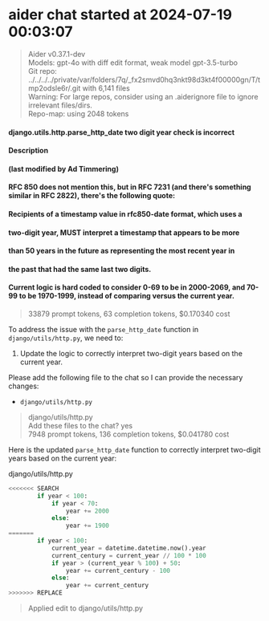 
# aider chat started at 2024-07-19 00:03:07

> Aider v0.37.1-dev  
> Models: gpt-4o with diff edit format, weak model gpt-3.5-turbo  
> Git repo: ../../../../private/var/folders/7q/_fx2smvd0hq3nkt98d3kt4f00000gn/T/tmp2odsle6r/.git with 6,141 files  
> Warning: For large repos, consider using an .aiderignore file to ignore irrelevant files/dirs.  
> Repo-map: using 2048 tokens  

#### django.utils.http.parse_http_date two digit year check is incorrect  
#### Description  
#### 	   
#### 		(last modified by Ad Timmering)  
#### 	   
#### RFC 850 does not mention this, but in RFC 7231 (and there's something similar in RFC 2822), there's the following quote:  
#### Recipients of a timestamp value in rfc850-date format, which uses a  
#### two-digit year, MUST interpret a timestamp that appears to be more  
#### than 50 years in the future as representing the most recent year in  
#### the past that had the same last two digits.  
#### Current logic is hard coded to consider 0-69 to be in 2000-2069, and 70-99 to be 1970-1999, instead of comparing versus the current year.  
> 33879 prompt tokens, 63 completion tokens, $0.170340 cost  

To address the issue with the `parse_http_date` function in `django/utils/http.py`, we need to:

1. Update the logic to correctly interpret two-digit years based on the current year.

Please add the following file to the chat so I can provide the necessary changes:
- `django/utils/http.py`

> django/utils/http.py  
> Add these files to the chat? yes  
> 7948 prompt tokens, 136 completion tokens, $0.041780 cost  

Here is the updated `parse_http_date` function to correctly interpret two-digit years based on the current year:

django/utils/http.py
```python
<<<<<<< SEARCH
        if year < 100:
            if year < 70:
                year += 2000
            else:
                year += 1900
=======
        if year < 100:
            current_year = datetime.datetime.now().year
            current_century = current_year // 100 * 100
            if year > (current_year % 100) + 50:
                year += current_century - 100
            else:
                year += current_century
>>>>>>> REPLACE
```

> Applied edit to django/utils/http.py  
